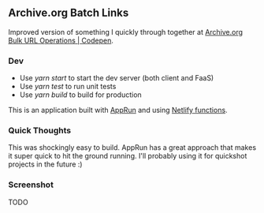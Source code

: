 ## Archive.org Batch Links

Improved version of something I quickly through together at [Archive.org Bulk URL Operations | Codepen](https://codepen.io/awendland/pen/LYYwLPB).

### Dev

* Use _yarn start_ to start the dev server (both client and FaaS)
* Use _yarn test_ to run unit tests
* Use _yarn build_ to build for production

This is an application built with [AppRun](https://github.com/yysun/apprun) and using [Netlify functions](https://www.netlify.com/docs/functions/).

### Quick Thoughts

This was shockingly easy to build. AppRun has a great approach that makes it super quick to hit the ground running. I'll probably using it for quickshot projects in the future :)

### Screenshot

TODO